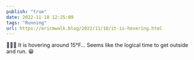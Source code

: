 ```yaml
---
publish: "true"
date: 2022-11-18 12:25:09
tags: "Running"
url: https://ericmwalk.blog/2022/11/18/it-is-hovering.html
---
```


<div xmlns="http://www.w3.org/1999/xhtml">
<p>🏃🏻‍♂️ It is hovering around 15°F… Seems like the logical time to get outside and run. 😁</p>
</div>